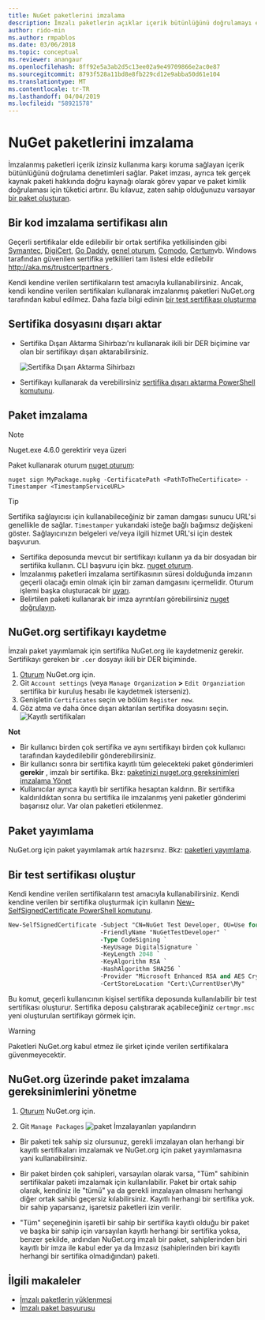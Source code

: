 ```yaml
---
title: NuGet paketlerini imzalama
description: İmzalı paketlerin açıklar içerik bütünlüğünü doğrulamayı etkinleştirmek için kullanılabilir.
author: rido-min
ms.author: rmpablos
ms.date: 03/06/2018
ms.topic: conceptual
ms.reviewer: anangaur
ms.openlocfilehash: 8ff92e5a3ab2d5c13ee02a9e49709866e2ac0e87
ms.sourcegitcommit: 8793f528a11bd8e8fb229cd12e9abba50d61e104
ms.translationtype: MT
ms.contentlocale: tr-TR
ms.lasthandoff: 04/04/2019
ms.locfileid: "58921578"
---
```

# <a name="signing-nuget-packages"></a>NuGet paketlerini imzalama

İmzalanmış paketleri içerik izinsiz kullanıma karşı koruma sağlayan içerik bütünlüğünü doğrulama denetimleri sağlar. Paket imzası, ayrıca tek gerçek kaynak paketi hakkında doğru kaynağı olarak görev yapar ve paket kimlik doğrulaması için tüketici artırır. Bu kılavuz, zaten sahip olduğunuzu varsayar [bir paket oluşturan](creating-a-package.md).

## <a name="get-a-code-signing-certificate"></a>Bir kod imzalama sertifikası alın

Geçerli sertifikalar elde edilebilir bir ortak sertifika yetkilisinden gibi [Symantec](https://trustcenter.websecurity.symantec.com/process/trust/productOptions?productType=SoftwareValidationClass3), [DigiCert](https://www.digicert.com/code-signing/), [Go Daddy](https://www.godaddy.com/web-security/code-signing-certificate), [genel oturum](https://www.globalsign.com/en/code-signing-certificate/), [Comodo](https://www.comodo.com/e-commerce/code-signing/code-signing-certificate.php), [Certum](https://www.certum.eu/certum/cert,offer_en_open_source_cs.xml)vb. Windows tarafından güvenilen sertifika yetkilileri tam listesi elde edilebilir [ http://aka.ms/trustcertpartners ](http://aka.ms/trustcertpartners).

Kendi kendine verilen sertifikaların test amacıyla kullanabilirsiniz. Ancak, kendi kendine verilen sertifikaları kullanarak imzalanmış paketleri NuGet.org tarafından kabul edilmez. Daha fazla bilgi edinin [bir test sertifikası oluşturma](#create-a-test-certificate)

## <a name="export-the-certificate-file"></a>Sertifika dosyasını dışarı aktar

* Sertifika Dışarı Aktarma Sihirbazı'nı kullanarak ikili bir DER biçimine var olan bir sertifikayı dışarı aktarabilirsiniz.

  ![Sertifika Dışarı Aktarma Sihirbazı](../reference/media/CertificateExportWizard.png)

* Sertifikayı kullanarak da verebilirsiniz [sertifika dışarı aktarma PowerShell komutunu](/powershell/module/pkiclient/export-certificate).

## <a name="sign-the-package"></a>Paket imzalama

> [!note]
> Nuget.exe 4.6.0 gerektirir veya üzeri

Paket kullanarak oturum [nuget oturum](../tools/cli-ref-sign.md):

```cli
nuget sign MyPackage.nupkg -CertificatePath <PathToTheCertificate> -Timestamper <TimestampServiceURL>
```

> [!Tip]
> Sertifika sağlayıcısı için kullanabileceğiniz bir zaman damgası sunucu URL'si genellikle de sağlar. `Timestamper` yukarıdaki isteğe bağlı bağımsız değişkeni göster. Sağlayıcınızın belgeleri ve/veya ilgili hizmet URL'si için destek başvurun.

* Sertifika deposunda mevcut bir sertifikayı kullanın ya da bir dosyadan bir sertifika kullanın. CLI başvuru için bkz. [nuget oturum](../tools/cli-ref-sign.md).
* İmzalanmış paketleri imzalama sertifikasının süresi dolduğunda imzanın geçerli olacağı emin olmak için bir zaman damgasını içermelidir. Oturum işlemi başka oluşturacak bir [uyarı](../reference/errors-and-warnings/NU3002.md).
* Belirtilen paketi kullanarak bir imza ayrıntıları görebilirsiniz [nuget doğrulayın](../tools/cli-ref-verify.md).

## <a name="register-the-certificate-on-nugetorg"></a>NuGet.org sertifikayı kaydetme

İmzalı paket yayımlamak için sertifika NuGet.org ile kaydetmeniz gerekir. Sertifikayı gereken bir `.cer` dosyayı ikili bir DER biçiminde.

1. [Oturum](https://www.nuget.org/users/account/LogOn?returnUrl=%2F) NuGet.org için.
1. Git `Account settings` (veya `Manage Organization` **>** `Edit Organziation` sertifika bir kuruluş hesabı ile kaydetmek isterseniz).
1. Genişletin `Certificates` seçin ve bölüm `Register new`.
1. Göz atma ve daha önce dışarı aktarılan sertifika dosyasını seçin.
  ![Kayıtlı sertifikaları](../reference/media/registered-certs.png)

**Not**
* Bir kullanıcı birden çok sertifika ve aynı sertifikayı birden çok kullanıcı tarafından kaydedilebilir gönderebilirsiniz.
* Bir kullanıcı sonra bir sertifika kayıtlı tüm gelecekteki paket gönderimleri **gerekir** , imzalı bir sertifika. Bkz: [paketinizi nuget.org gereksinimleri imzalama Yönet](#manage-signing-requirements-for-your-package-on-nugetorg)
* Kullanıcılar ayrıca kayıtlı bir sertifika hesaptan kaldırın. Bir sertifika kaldırıldıktan sonra bu sertifika ile imzalanmış yeni paketler gönderimi başarısız olur. Var olan paketleri etkilenmez.

## <a name="publish-the-package"></a>Paket yayımlama

NuGet.org için paket yayımlamak artık hazırsınız. Bkz: [paketleri yayımlama](Publish-a-package.md).

## <a name="create-a-test-certificate"></a>Bir test sertifikası oluştur

Kendi kendine verilen sertifikaların test amacıyla kullanabilirsiniz. Kendi kendine verilen bir sertifika oluşturmak için kullanın [New-SelfSignedCertificate PowerShell komutunu](/powershell/module/pkiclient/new-selfsignedcertificate).

```ps
New-SelfSignedCertificate -Subject "CN=NuGet Test Developer, OU=Use for testing purposes ONLY" `
                          -FriendlyName "NuGetTestDeveloper" `
                          -Type CodeSigning `
                          -KeyUsage DigitalSignature `
                          -KeyLength 2048 `
                          -KeyAlgorithm RSA `
                          -HashAlgorithm SHA256 `
                          -Provider "Microsoft Enhanced RSA and AES Cryptographic Provider" `
                          -CertStoreLocation "Cert:\CurrentUser\My" 
```

Bu komut, geçerli kullanıcının kişisel sertifika deposunda kullanılabilir bir test sertifikası oluşturur. Sertifika deposu çalıştırarak açabileceğiniz `certmgr.msc` yeni oluşturulan sertifikayı görmek için.

> [!Warning]
> Paketleri NuGet.org kabul etmez ile şirket içinde verilen sertifikalara güvenmeyecektir.

## <a name="manage-signing-requirements-for-your-package-on-nugetorg"></a>NuGet.org üzerinde paket imzalama gereksinimlerini yönetme
1. [Oturum](https://www.nuget.org/users/account/LogOn?returnUrl=%2F) NuGet.org için.

1. Git `Manage Packages` 
   ![paket İmzalayanları yapılandırın](../reference/media/configure-package-signers.png)

* Bir paketi tek sahip siz olursunuz, gerekli imzalayan olan herhangi bir kayıtlı sertifikaları imzalamak ve NuGet.org için paket yayımlamasına yani kullanabilirsiniz.

* Bir paket birden çok sahipleri, varsayılan olarak varsa, "Tüm" sahibinin sertifikalar paketi imzalamak için kullanılabilir. Paket bir ortak sahip olarak, kendiniz ile "tümü" ya da gerekli imzalayan olmasını herhangi diğer ortak sahibi geçersiz kılabilirsiniz. Kayıtlı herhangi bir sertifika yok. bir sahip yaparsanız, işaretsiz paketleri izin verilir. 

* "Tüm" seçeneğinin işaretli bir sahip bir sertifika kayıtlı olduğu bir paket ve başka bir sahip için varsayılan kayıtlı herhangi bir sertifika yoksa, benzer şekilde, ardından NuGet.org imzalı bir paket, sahiplerinden biri kayıtlı bir imza ile kabul eder ya da İmzasız (sahiplerinden biri kayıtlı herhangi bir sertifika olmadığından) paketi.

## <a name="related-articles"></a>İlgili makaleler

- [İmzalı paketlerin yüklenmesi](../consume-packages/installing-signed-packages.md)
- [İmzalı paket başvurusu](../reference/Signed-Packages-Reference.md)

